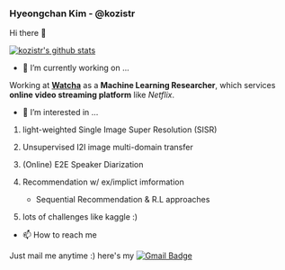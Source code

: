 ### Hyeongchan Kim - @kozistr

Hi there 👋

[![kozistr's github stats](https://github-readme-stats.vercel.app/api?username=kozistr&show_icons=true&hide_border=true)](https://github.com/kozistr)

- 🔭 I’m currently working on ...

Working at [**Watcha**](https://www.notion.so/watcha/WATCHA-0a7284a6c7224e939be9e8f4af5e8be0) as a **Machine Learning Researcher**, 
which services **online video streaming platform** like *Netflix*.

- 🔭 I’m interested in ...

1. light-weighted Single Image Super Resolution (SISR)

2. Unsupervised I2I image multi-domain transfer

3. (Online) E2E Speaker Diarization

4. Recommendation w/ ex/implict imformation

    - Sequential Recommendation & R.L approaches

5. lots of challenges like kaggle :)

- 📫 How to reach me

Just mail me anytime :) here's my [![Gmail Badge](https://img.shields.io/badge/-Gmail-d14836?style=flat-square&logo=Gmail&logoColor=white&link=mailto:kozistr@gmail.com)](mailto:kozistr@gmail.com)
